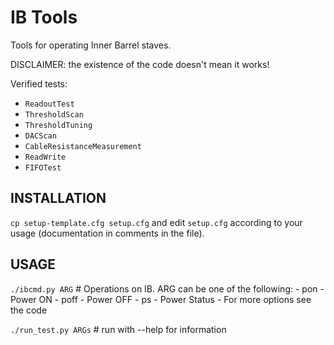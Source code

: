 # IB Tools

Tools for operating Inner Barrel staves.

DISCLAIMER: the existence of the code doesn't mean it works!

Verified tests:
- `ReadoutTest`
- `ThresholdScan`
- `ThresholdTuning`
- `DACScan`
- `CableResistanceMeasurement`
- `ReadWrite`
- `FIFOTest`

## INSTALLATION

`cp setup-template.cfg setup.cfg` and edit `setup.cfg` according to your usage (documentation in comments in the file).

## USAGE

`./ibcmd.py ARG` # Operations on IB. ARG can be one of the following:
    - pon - Power ON
    - poff - Power OFF
    - ps - Power Status
    - For more options see the code

`./run_test.py ARGs` # run with --help for information
